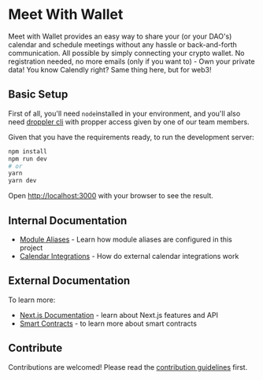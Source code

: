 # Meet With Wallet

Meet with Wallet provides an easy way to share your (or your DAO's) calendar and schedule meetings without any hassle or back-and-forth communication. All possible by simply connecting your crypto wallet. No registration needed, no more emails (only if you want to) - Own your private data! You know Calendly right? Same thing here, but for web3!

## Basic Setup

First of all, you'll need `node`installed in your environment, and you'll also need [droppler cli](https://docs.doppler.com/docs) with propper access given by one of our team members.

Given that you have the requirements ready, to run the development server:

```bash
npm install
npm run dev
# or
yarn
yarn dev
```

Open [http://localhost:3000](http://localhost:3000) with your browser to see the result.

## Internal Documentation

- [Module Aliases](./docs/module-alias.md) - Learn how module aliases are configured in this project
- [Calendar Integrations](./docs/calendar-integrations.md) - How do external calendar integrations work

## External Documentation

To learn more:

- [Next.js Documentation](https://nextjs.org/docs) - learn about Next.js features and API
- [Smart Contracts](https://cryptozombies.io/) - to learn more about smart contracts

## Contribute

Contributions are welcomed! Please read the [contribution guidelines](CONTRIBUTING.md) first.
